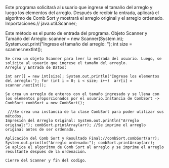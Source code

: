 Este programa solicitará al usuario que ingrese el tamaño del arreglo y luego los elementos del arreglo. Después de recibir la entrada, aplicará el algoritmo de Comb Sort y mostrará el arreglo original y el arreglo ordenado. 
Importaciones:// java.util.Scanner;
 	
Este método es el punto de entrada del programa.
	Objeto Scanner y Tamaño del Arreglo:
    scanner = new Scanner(System.in); System.out.print("Ingrese el tamaño del arreglo: "); int size = scanner.nextInt();

    Se crea un objeto Scanner para leer la entrada del usuario. Luego, se solicita al usuario que ingrese el tamaño del arreglo.
	Arreglo y Entrada de Datos:
    
    int arr[] = new int[size]; System.out.println("Ingrese los elementos del arreglo:"); for (int i = 0; i < size; i++)  arr[i] = scanner.nextInt(); 
    
    Se crea un arreglo de enteros con el tamaño ingresado y se llena con los elementos proporcionados por el usuario.Instancia de CombSort -> CombSort combSort = new CombSort();
    
     ///Se crea una instancia de la clase CombSort para poder utilizar sus métodos.
	Impresión del Arreglo Original: System.out.println("Arreglo original:"); combSort.printArray(arr); //Se imprime el arreglo original antes de ser ordenado.

	Aplicación del Comb Sort y Resultado Final://combSort.combSort(arr); System.out.println("Arreglo ordenado:"); combSort.printArray(arr);
    Se aplica el algoritmo de Comb Sort al arreglo y se imprime el arreglo resultante después de la ordenación.

	Cierre del Scanner y fin del codigo.